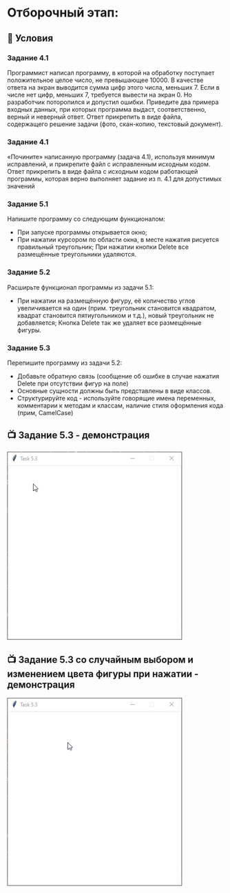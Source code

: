 # Отборочный этап:

## :page_facing_up: Условия

### Задание 4.1
Программист написал программу, в которой на обработку поступает положительное целое число, не превышающее 10000. В качестве ответа на экран выводится сумма цифр этого числа, меньших 7. Если в числе нет цифр, меньших 7, требуется вывести на экран 0.
Но разработчик поторопился и допустил ошибки. Приведите два примера входных данных, при которых программа выдаст, соответственно, верный и неверный ответ.
Ответ прикрепить в виде файла, содержащего решение задачи (фото, скан-копию, текстовый документ).

### Задание 4.1
«Почините» написанную программу (задача 4.1), используя минимум исправлений, и прикрепите файл с исправленным исходным кодом.
Ответ прикрепить в виде файла с исходным кодом работающей программы, которая верно выполняет задание из п. 4.1 для допустимых значений

### Задание 5.1
Напишите программу со следующим функционалом:
+ При запуске программы открывается окно;
+ При нажатии курсором по области окна, в месте нажатия рисуется правильный треугольник;
При нажатии кнопки Delete все размещённые треугольники удаляются.

### Задание 5.2
Расширьте функционал программы из задачи 5.1:
+ При нажатии на размещённую фигуру, её количество углов увеличивается на один (прим. треугольник становится 
  квадратом, квадрат становится пятиугольником и т.д.), новый треугольник не добавляется;
Кнопка Delete так же удаляет все размещённые фигуры.
  
  
### Задание 5.3
Перепишите программу из задачи 5.2:
+ Добавьте обратную связь (сообщение об ошибке в случае нажатия Delete при отсутствии фигур на поле)
+ Основные сущности должны быть представлены в виде классов.
+ Структурируйте код - используйте говорящие имена переменных, комментарии к методам и классам, наличие стиля 
  оформления кода (прим, CamelCase)
  
## :tv: Задание 5.3 - демонстрация
![5.3_interface](https://github.com/Yu-Leo/demoexam-2021/blob/main/qualifying_stage/5.3_interface.gif)

## :tv: Задание 5.3 со случайным выбором и изменением цвета фигуры при нажатии - демонстрация
![5.3_interface](https://github.com/Yu-Leo/demoexam-2021/blob/main/qualifying_stage/5.3-color-interface.gif)
